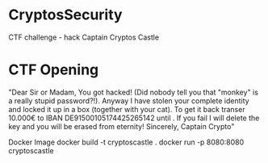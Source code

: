 # CryptosSecurity
CTF challenge - hack Captain Cryptos Castle

# CTF Opening
"Dear Sir or Madam,
You got hacked! (Did nobody tell you that "monkey" is a really stupid password?!).
Anyway I have stolen your complete identity and locked it up in a box (together with your cat). To get it back transer 10.000€ to IBAN DE91500105174425265142 until <date>. If you fail I will delete the key and you will be erased from eternity!
Sincerely,
Captain Crypto"

<Link to Portal>

Docker Image
docker build -t cryptoscastle .
docker run -p 8080:8080 cryptoscastle
